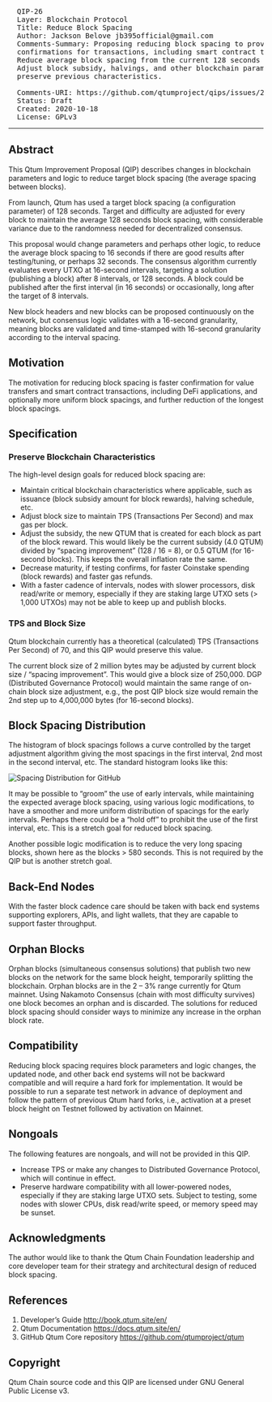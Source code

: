<pre>
  QIP-26
  Layer: Blockchain Protocol
  Title: Reduce Block Spacing
  Author: Jackson Belove jb395official@gmail.com
  Comments-Summary: Proposing reducing block spacing to provide faster
  confirmations for transactions, including smart contract transactions.
  Reduce average block spacing from the current 128 seconds to 16 seconds.
  Adjust block subsidy, halvings, and other blockchain parameters to
  preserve previous characteristics.

  Comments-URI: https://github.com/qtumproject/qips/issues/26
  Status: Draft
  Created: 2020-10-18
  License: GPLv3
</pre>

***

## Abstract ##

This Qtum Improvement Proposal (QIP) describes changes in blockchain parameters and logic to reduce target block spacing (the average spacing between blocks). 

From launch, Qtum has used a target block spacing (a configuration parameter) of 128 seconds. Target and difficulty are adjusted for every block to maintain the average 128 seconds block spacing, with considerable variance due to the randomness needed for decentralized consensus.

This proposal would change parameters and perhaps other logic, to reduce the average block spacing to 16 seconds if there are good results after testing/tuning, or perhaps 32 seconds. The consensus algorithm currently evaluates every UTXO at 16-second intervals, targeting a solution (publishing a block) after 8 intervals, or 128 seconds. A block could be published after the first interval (in 16 seconds) or occasionally, long after the target of 8 intervals.

New block headers and new blocks can be proposed continuously on the network, but consensus logic validates with a 16-second granularity, meaning blocks are validated and time-stamped with 16-second granularity according to the interval spacing.

## Motivation ##

The motivation for reducing block spacing is faster confirmation for value transfers and smart contract transactions, including DeFi applications, and optionally more uniform block spacings, and further reduction of the longest block spacings.

## Specification ##

### Preserve Blockchain Characteristics ###

The high-level design goals for reduced block spacing are:

* Maintain critical blockchain characteristics where applicable, such as issuance (block subsidy amount for block rewards), halving schedule, etc.
* Adjust block size to maintain TPS (Transactions Per Second) and max gas per block.
* Adjust the subsidy, the new QTUM that is created for each block as part of the block reward. This would likely be the current subsidy (4.0 QTUM) divided by “spacing improvement” (128 / 16 = 8), or 0.5 QTUM (for 16-second blocks). This keeps the overall inflation rate the same.
* Decrease maturity, if testing confirms, for faster Coinstake spending (block rewards) and faster gas refunds.
* With a faster cadence of intervals, nodes with slower processors, disk read/write or memory, especially if they are staking large UTXO sets (> 1,000 UTXOs) may not be able to keep up and publish blocks.

### TPS and Block Size ###

Qtum blockchain currently has a theoretical (calculated) TPS (Transactions Per Second) of 70, and this QIP would preserve this value.

The current block size of 2 million bytes may be adjusted by current block size / “spacing improvement”. This would give a block size of 250,000. DGP (Distributed Governance Protocol) would maintain the same range of on-chain block size adjustment, e.g., the post QIP block size would remain the 2nd step up to 4,000,000 bytes (for 16-second blocks). 

## Block Spacing Distribution ##

The histogram of block spacings follows a curve controlled by the target adjustment algorithm giving the most spacings in the first interval, 2nd most in the second interval, etc. The standard histogram looks like this:

![Spacing Distribution for GitHub](https://user-images.githubusercontent.com/29760787/96398921-05369b80-119b-11eb-96ba-8b10dd2567fb.jpg) 

It may be possible to “groom” the use of early intervals, while maintaining the expected average block spacing, using various logic modifications, to have a smoother and more uniform distribution of spacings for the early intervals. Perhaps there could be a “hold off” to prohibit the use of the first interval, etc. This is a stretch goal for reduced block spacing. 

Another possible logic modification is to reduce the very long spacing blocks, shown here as the blocks > 580 seconds. This is not required by the QIP but is another stretch goal.

## Back-End Nodes ##

With the faster block cadence care should be taken with back end systems supporting explorers, APIs, and light wallets, that they are capable to support faster throughput.

## Orphan Blocks ##

Orphan blocks (simultaneous consensus solutions) that publish two new blocks on the network for the same block height, temporarily splitting the blockchain. Orphan blocks are in the 2 – 3% range currently for Qtum mainnet. Using Nakamoto Consensus (chain with most difficulty survives) one block becomes an orphan and is discarded. The solutions for reduced block spacing should consider ways to minimize any increase in the orphan block rate.

## Compatibility ##

Reducing block spacing requires block parameters and logic changes, the updated node, and other back end systems will not be backward compatible and will require a hard fork for implementation. It would be possible to run a separate test network in advance of deployment and follow the pattern of previous Qtum hard forks, i.e., activation at a preset block height on Testnet followed by activation on Mainnet.

## Nongoals ##

The following features are nongoals, and will not be provided in this QIP.

* Increase TPS or make any changes to Distributed Governance Protocol, which will continue in effect.
* Preserve hardware compatibility with all lower-powered nodes, especially if they are staking large UTXO sets. Subject to testing, some nodes with slower CPUs, disk read/write speed, or memory speed may be sunset.

## Acknowledgments ##

The author would like to thank the Qtum Chain Foundation leadership and core developer team for their strategy and architectural design of reduced block spacing.

## References ##

1. Developer’s Guide http://book.qtum.site/en/
2. Qtum Documentation https://docs.qtum.site/en/
3. GitHub Qtum Core repository https://github.com/qtumproject/qtum

## Copyright ##

Qtum Chain source code and this QIP are licensed under GNU General Public License v3.
